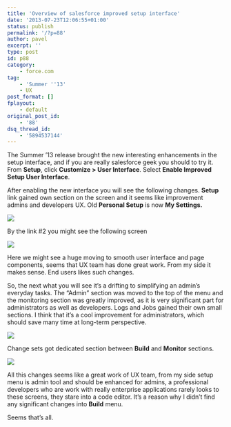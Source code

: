 ```yaml
---
title: 'Overview of salesforce improved setup interface'
date: '2013-07-23T12:06:55+01:00'
status: publish
permalink: '/?p=88'
author: pavel
excerpt: ''
type: post
id: p88
category:
    - force.com
tag:
    - 'Summer ''13'
    - UX
post_format: []
fplayout:
    - default
original_post_id:
    - '88'
dsq_thread_id:
    - '5894537144'
---
```

The Summer ’13 release brought the new interesting enhancements in the setup interface, and if you are really salesforce geek you should to try it. From **Setup**, click **Customize &gt; User Interface**. Select **Enable Improved Setup User Interface**.

After enabling the new interface you will see the following changes. **Setup** link gained own section on the screen and it seems like improvement admins and developers UX. Old **Personal Setup** is now **My Settings.**

![](https://s3-us-west-2.amazonaws.com/blog.pavelslepenkov.info/improved+setup+interface/2013-07-24+06_17_47-Advanced+User+Details+~+salesforce.com+-+Developer+Edition.png)

By the link #2 you might see the following screen

![](https://s3-us-west-2.amazonaws.com/blog.pavelslepenkov.info/improved+setup+interface/2013-07-24+06_28_15-Hello%2C+Pavel+Slepenkov!+~+salesforce.com+-+Developer+Edition.png)

Here we might see a huge moving to smooth user interface and page components, seems that UX team has done great work. From my side it makes sense. End users likes such changes.

So, the next what you will see it’s a drifting to simplifying an admin’s everyday tasks. The “Admin” section was moved to the top of the menu and the monitoring section was greatly improved, as it is very significant part for administrators as well as developers. Logs and Jobs gained their own small sections. I think that it’s a cool improvement for administrators, which should save many time at long-term perspective.

![](https://s3-us-west-2.amazonaws.com/blog.pavelslepenkov.info/improved+setup+interface/2013-07-23+12_02_26-Drawing1+-+Visio+Professional.png)

Change sets got dedicated section between **Build** and **Monitor** sections.

![](https://s3-us-west-2.amazonaws.com/blog.pavelslepenkov.info/improved+setup+interface/2013-07-24+06_10_57-Customize+~+salesforce.com+-+Enterprise+Edition.png)

All this changes seems like a great work of UX team, from my side setup menu is admin tool and should be enhanced for admins, a professional developers who are work with really enterprise applications rarely looks to these screens, they stare into a code editor. It’s a reason why I didn’t find any significant changes into **Build** menu.

Seems that’s all.